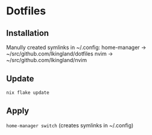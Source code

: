 # Dotfiles

## Installation

Manully created symlinks in ~/.config:
   home-manager -> ~/src/github.com/lkingland/dotfiles
   nvim         -> ~/src/github.com/lkingland/nvim

## Update

`nix flake update`

## Apply

`home-manager switch` (creates symlinks in ~/.config)

